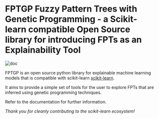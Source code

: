 FPTGP Fuzzy Pattern Trees with Genetic Programming - a Scikit-learn compatible Open Source library for introducing FPTs as an Explainability Tool
=================================================================================================================================================

<!-- 
![tests](https://github.com/scikit-learn-contrib/project-template/actions/workflows/python-app.yml/badge.svg)
[![codecov](https://codecov.io/gh/scikit-learn-contrib/project-template/graph/badge.svg?token=L0XPWwoPLw)](https://codecov.io/gh/scikit-learn-contrib/project-template)
![doc](https://github.com/scikit-learn-contrib/project-template/actions/workflows/deploy-gh-pages.yml/badge.svg)
-->
![doc](https://github.com/pxom/fptgp/blob/master/assets/fptgp_logo.png)


FPTGP is an open source python library for explainable machine learning models that is compatible with scikit-learn [scikit-learn](https://scikit-learn.org).

It aims to provide a simple set of tools for the user to explore FPTs that are inferred using 
genetic programming techniques.

Refer to the documentation for further information.

*Thank you for cleanly contributing to the scikit-learn ecosystem!*
